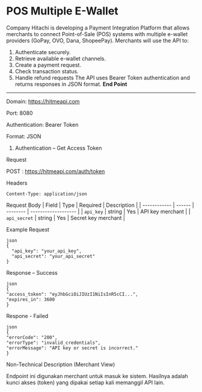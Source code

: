 # POS Multiple E-Wallet
 Company Hitachi is developing a Payment Integration Platform that allows merchants to
connect Point-of-Sale (POS) systems with multiple e-wallet providers (GoPay, OVO,
Dana, ShopeePay). Merchants will use the API to:  
1. Authenticate securely.
2. Retrieve available e-wallet channels.
3. Create a payment request.
4. Check transaction status.
5. Handle refund requests 
The API uses Bearer Token authentication and returns responses in JSON format. 
**End Point** 
---
Domain: https://hitmeapi.com

Port: 8080

Authentication: Bearer Token

Format: JSON

1. Authentication – Get Access Token

Request

POST : https://hitmeapi.com/auth/token

Headers
```
Content-Type: application/json
```
Request Body
| Field        | Type   | Required | Description         |
| ------------ | ------ | -------- | ------------------- |
| `api_key`    | string | Yes      | API key merchant    |
| `api_secret` | string | Yes      | Secret key merchant |

Example Request
```
json
{
  "api_key": "your_api_key",
  "api_secret": "your_api_secret"
}
```
Response – Success
```
json
{
"access_token": "eyJhbGciOiJIUzI1NiIsInR5cCI...",
"expires_in": 3600
} 
```
Respone - Failed
```
json
{
"errorCode": "200",
"errorType": "invalid_credentials",
"errorMessage": "API key or secret is incorrect."
}
```
Non-Technical Description (Merchant View)

Endpoint ini digunakan merchant untuk masuk ke sistem. Hasilnya adalah kunci akses (token) yang dipakai setiap kali memanggil API lain.



